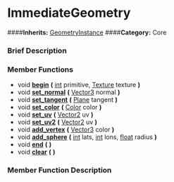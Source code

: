 #  ImmediateGeometry  
####**Inherits:** [GeometryInstance](class_geometryinstance)
####**Category:** Core

###  Brief Description  


###  Member Functions 
  * void  **[begin](#begin)**  **(** [int](class_int) primitive, [Texture](class_texture) texture  **)**
  * void  **[set&#95;normal](#set_normal)**  **(** [Vector3](class_vector3) normal  **)**
  * void  **[set&#95;tangent](#set_tangent)**  **(** [Plane](class_plane) tangent  **)**
  * void  **[set&#95;color](#set_color)**  **(** [Color](class_color) color  **)**
  * void  **[set&#95;uv](#set_uv)**  **(** [Vector2](class_vector2) uv  **)**
  * void  **[set&#95;uv2](#set_uv2)**  **(** [Vector2](class_vector2) uv  **)**
  * void  **[add&#95;vertex](#add_vertex)**  **(** [Vector3](class_vector3) color  **)**
  * void  **[add&#95;sphere](#add_sphere)**  **(** [int](class_int) lats, [int](class_int) lons, [float](class_float) radius  **)**
  * void  **[end](#end)**  **(** **)**
  * void  **[clear](#clear)**  **(** **)**

###  Member Function Description  
